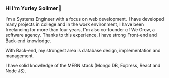 ### Hi I'm Yurley Solimer👋

I'm a Systems Engineer with a focus on web development. I have developed many projects in college and in the work environment, I have been freelancing for more than four years, I'm also co-founder of We Grow, a software agency. Thanks to this experience, I have strong Front-end and Back-end knowledge.

With Back-end, my strongest area is database design, implementation and management.

I have solid knowledge of the MERN stack (Mongo DB, Express, React and Node JS).

<!--
**YurleySolimer/YurleySolimer** is a ✨ _special_ ✨ repository because its `README.md` (this file) appears on your GitHub profile.

## 📫 How to reach me:
yurley.solimer@gmail.com
yurleysolimer@wegrow.dev

-->
